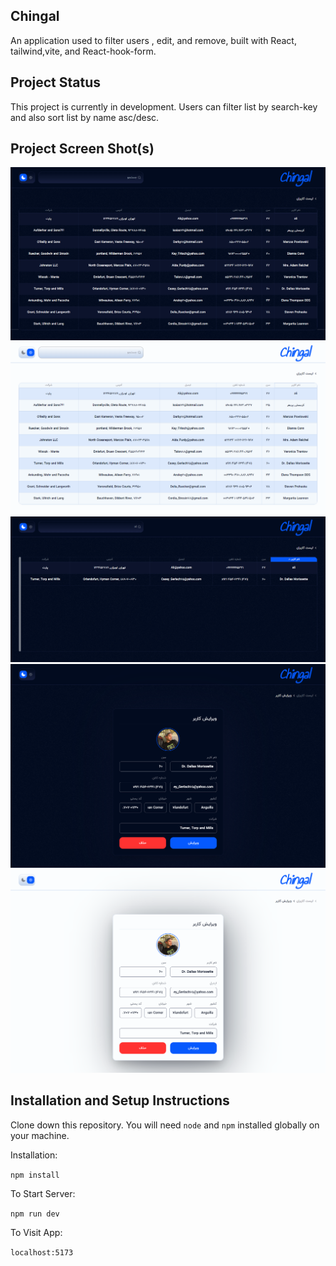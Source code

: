 ## Chingal

An application used to filter users , edit, and remove, built with React, tailwind,vite, and React-hook-form.

## Project Status

This project is currently in development. Users can filter list by search-key and also sort list by name asc/desc.

## Project Screen Shot(s)

![screencapture-localhost-5173-2023-11-03-23_12_48.png](public%2Fscreen-shots%2Fscreencapture-localhost-5173-2023-11-03-23_12_48.png)
![screencapture-localhost-5173-2023-11-03-23_13_05.png](public%2Fscreen-shots%2Fscreencapture-localhost-5173-2023-11-03-23_13_05.png)
![screencapture-localhost-5173-2023-11-03-23_13_29.png](public%2Fscreen-shots%2Fscreencapture-localhost-5173-2023-11-03-23_13_29.png)
![screencapture-localhost-5173-user-18-2023-11-03-23_11_47.png](public%2Fscreen-shots%2Fscreencapture-localhost-5173-user-18-2023-11-03-23_11_47.png)
![screencapture-localhost-5173-user-18-2023-11-03-23_12_00.png](public%2Fscreen-shots%2Fscreencapture-localhost-5173-user-18-2023-11-03-23_12_00.png)

## Installation and Setup Instructions

Clone down this repository. You will need `node` and `npm` installed globally on your machine.

Installation:

`npm install`

To Start Server:

`npm run dev`

To Visit App:

`localhost:5173`
